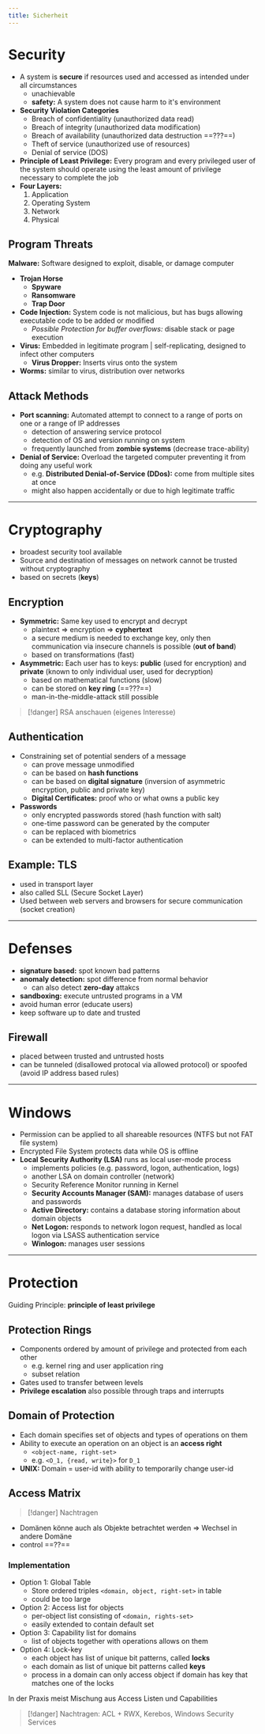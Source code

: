 ```yaml
---
title: Sicherheit
---
```

# Security
- A system is **secure** if resources used and accessed as intended under all circumstances
	- unachievable
	- **safety:** A system does not cause harm to it's environment
- **Security Violation Categories**
	- Breach of confidentiality (unauthorized data read)
	- Breach of integrity (unauthorized data modification)
	- Breach of availability (unauthorized data destruction ==???==)
	- Theft of service (unauthorized use of resources)
	- Denial of service (DOS)
- **Principle of Least Privilege:** Every program and every privileged user of the system should operate using the least amount of privilege necessary to complete the job
- **Four Layers:**
	1. Application
	2. Operating System
	3. Network
	4. Physical
## Program Threats
**Malware:** Software designed to exploit, disable, or damage computer
- **Trojan Horse**
	- **Spyware**
	- **Ransomware**
	- **Trap Door**
- **Code Injection:** System code is not malicious, but has bugs allowing executable code to be added or modified
	- *Possible Protection for buffer overflows:* disable stack or page execution
- **Virus:** Embedded in legitimate program | self-replicating, designed to infect other computers
	- **Virus Dropper:** Inserts virus onto the system
- **Worms:** similar to virus, distribution over networks

## Attack Methods
- **Port scanning:** Automated attempt to connect to a range of ports on one or a range of IP addresses
	- detection of answering service protocol
	- detection of OS and version running on system
	- frequently launched from **zombie systems** (decrease trace-ability)
- **Denial of Service:** Overload the targeted computer preventing it from doing any useful work
	- e.g. **Distributed Denial-of-Service (DDos):** come from multiple sites at once
	- might also happen accidentally or due to high legitimate traffic

---
# Cryptography
- broadest security tool available
- Source and destination of messages on network cannot be trusted without cryptography
- based on secrets (**keys**)

## Encryption
- **Symmetric:** Same key used to encrypt and decrypt
	- plaintext $\Rightarrow$ encryption $\Rightarrow$ **cyphertext**
	- a secure medium is needed to exchange key, only then communication via insecure channels is possible (**out of band**)
	- based on transformations (fast)
- **Asymmetric:** Each user has to keys: **public** (used for encryption) and **private** (known to only individual user, used for decryption)
	- based on mathematical functions (slow)
	- can be stored on **key ring** (==???==)
	- man-in-the-middle-attack still possible

> [!danger] RSA anschauen (eigenes Interesse)

## Authentication
- Constraining set of potential senders of a message
	- can prove message unmodified
	- can be based on **hash functions**
	- can be based on **digital signature** (inversion of asymmetric encryption, public and private key)
	- **Digital Certificates:** proof who or what owns a public key
- **Passwords**
	- only encrypted passwords stored (hash function with salt)
	- one-time password can be generated by the computer
	- can be replaced with biometrics
	- can be extended to multi-factor authentication

## Example: TLS
- used in transport layer
- also called SLL (Secure Socket Layer)
- Used between web servers and browsers for secure communication (socket creation)

---
# Defenses
- **signature based:** spot known bad patterns
- **anomaly detection:** spot difference from normal behavior
	- can also detect **zero-day** attakcs
- **sandboxing:** execute untrusted programs in a VM
- avoid human error (educate users)
- keep software up to date and trusted

## Firewall
- placed between trusted and untrusted hosts
- can be tunneled (disallowed protocal via allowed protocol) or spoofed (avoid IP address based rules)

---
# Windows
- Permission can be applied to all shareable resources (NTFS but not FAT file system)
- Encrypted File System protects data while OS is offline
- **Local Security Authority (LSA)** runs as local user-mode process
	- implements policies (e.g. password, logon, authentication, logs)
	- another LSA on domain controller (network)
	- Security Reference Monitor running in Kernel
	- **Security Accounts Manager (SAM):** manages database of users and passwords
	- **Active Directory:** contains a database storing information about domain objects
	- **Net Logon:** responds to network logon request, handled as local logon via LSASS authentication service
	- **Winlogon:** manages user sessions

---
# Protection
Guiding Principle: **principle of least privilege**

## Protection Rings
- Components ordered by amount of privilege and protected from each other
	- e.g. kernel ring and user application ring
	- subset relation
- Gates used to transfer between levels
- **Privilege escalation** also possible through traps and interrupts

## Domain of Protection
- Each domain specifies set of objects and types of operations on them
- Ability to execute an operation on an object is an **access right**
	- `<object-name, right-set>`
	- e.g. `<O_1, {read, write}>` for `D_1`
- **UNIX:** Domain = user-id with ability to temporarily change user-id

## Access Matrix
> [!danger] Nachtragen

- Domänen könne auch als Objekte betrachtet werden $\Rightarrow$ Wechsel in andere Domäne
- control ==??==

### Implementation
- Option 1: Global Table
	- Store ordered triples `<domain, object, right-set>` in table
	- could be too large
- Option 2: Access list for objects
	- per-object list consisting of `<domain, rights-set>`
	- easily extended to contain default set
- Option 3: Capability list for domains
	- list of objects together with operations allows on them
- Option 4: Lock-key
	- each object has list of unique bit patterns, called **locks**
	- each domain as list of unique bit patterns called **keys**
	- process in a domain can only access object if domain has key that matches one of the locks

In der Praxis meist Mischung aus Access Listen und Capabilities

> [!danger] Nachtragen: ACL + RWX, Kerebos, Windows Security Services
